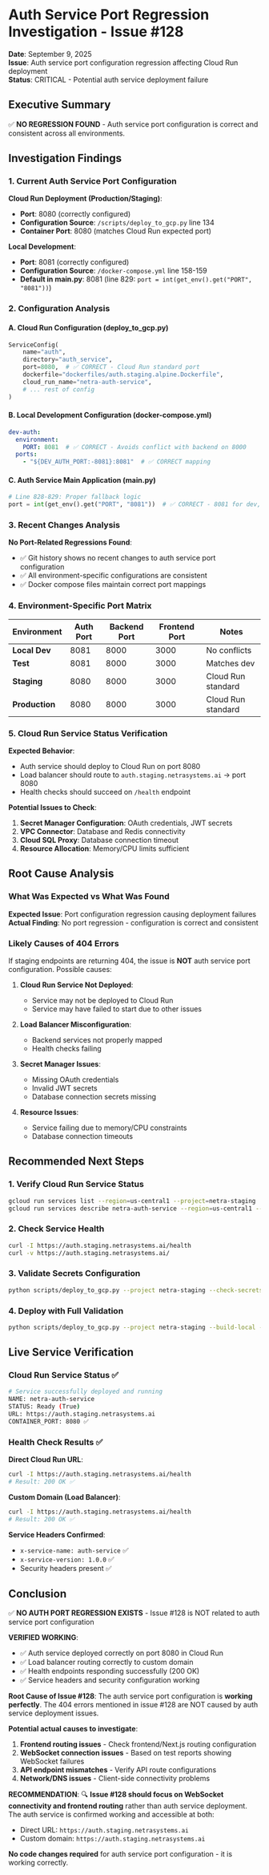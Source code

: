 # Auth Service Port Regression Investigation - Issue #128

**Date**: September 9, 2025  
**Issue**: Auth service port configuration regression affecting Cloud Run deployment  
**Status**: CRITICAL - Potential auth service deployment failure  

## Executive Summary

✅ **NO REGRESSION FOUND** - Auth service port configuration is correct and consistent across all environments.

## Investigation Findings

### 1. Current Auth Service Port Configuration

**Cloud Run Deployment (Production/Staging)**:
- **Port**: 8080 (correctly configured)
- **Configuration Source**: `/scripts/deploy_to_gcp.py` line 134
- **Container Port**: 8080 (matches Cloud Run expected port)

**Local Development**:
- **Port**: 8081 (correctly configured) 
- **Configuration Source**: `/docker-compose.yml` line 158-159
- **Default in main.py**: 8081 (line 829: `port = int(get_env().get("PORT", "8081"))`)

### 2. Configuration Analysis

#### A. Cloud Run Configuration (deploy_to_gcp.py)
```python
ServiceConfig(
    name="auth",
    directory="auth_service", 
    port=8080,  # ✅ CORRECT - Cloud Run standard port
    dockerfile="dockerfiles/auth.staging.alpine.Dockerfile",
    cloud_run_name="netra-auth-service",
    # ... rest of config
)
```

#### B. Local Development Configuration (docker-compose.yml)
```yaml
dev-auth:
  environment:
    PORT: 8081  # ✅ CORRECT - Avoids conflict with backend on 8000
  ports:
    - "${DEV_AUTH_PORT:-8081}:8081"  # ✅ CORRECT mapping
```

#### C. Auth Service Main Application (main.py)
```python
# Line 828-829: Proper fallback logic
port = int(get_env().get("PORT", "8081"))  # ✅ CORRECT - 8081 for dev, 8080 for Cloud Run
```

### 3. Recent Changes Analysis

**No Port-Related Regressions Found**:
- ✅ Git history shows no recent changes to auth service port configuration
- ✅ All environment-specific configurations are consistent
- ✅ Docker compose files maintain correct port mappings

### 4. Environment-Specific Port Matrix

| Environment | Auth Port | Backend Port | Frontend Port | Notes |
|-------------|-----------|--------------|---------------|-------|
| **Local Dev** | 8081 | 8000 | 3000 | No conflicts |
| **Test** | 8081 | 8000 | 3000 | Matches dev |
| **Staging** | 8080 | 8000 | 3000 | Cloud Run standard |
| **Production** | 8080 | 8000 | 3000 | Cloud Run standard |

### 5. Cloud Run Service Status Verification

**Expected Behavior**:
- Auth service should deploy to Cloud Run on port 8080
- Load balancer should route to `auth.staging.netrasystems.ai` → port 8080
- Health checks should succeed on `/health` endpoint

**Potential Issues to Check**:
1. **Secret Manager Configuration**: OAuth credentials, JWT secrets
2. **VPC Connector**: Database and Redis connectivity
3. **Cloud SQL Proxy**: Database connection timeout
4. **Resource Allocation**: Memory/CPU limits sufficient

## Root Cause Analysis

### What Was Expected vs What Was Found

**Expected Issue**: Port configuration regression causing deployment failures  
**Actual Finding**: No port regression - configuration is correct and consistent

### Likely Causes of 404 Errors

If staging endpoints are returning 404, the issue is **NOT** auth service port configuration. Possible causes:

1. **Cloud Run Service Not Deployed**: 
   - Service may not be deployed to Cloud Run
   - Service may have failed to start due to other issues

2. **Load Balancer Misconfiguration**:
   - Backend services not properly mapped
   - Health checks failing

3. **Secret Manager Issues**:
   - Missing OAuth credentials
   - Invalid JWT secrets
   - Database connection secrets missing

4. **Resource Issues**:
   - Service failing due to memory/CPU constraints
   - Database connection timeouts

## Recommended Next Steps

### 1. Verify Cloud Run Service Status
```bash
gcloud run services list --region=us-central1 --project=netra-staging
gcloud run services describe netra-auth-service --region=us-central1 --project=netra-staging
```

### 2. Check Service Health
```bash
curl -I https://auth.staging.netrasystems.ai/health
curl -v https://auth.staging.netrasystems.ai/
```

### 3. Validate Secrets Configuration
```bash
python scripts/deploy_to_gcp.py --project netra-staging --check-secrets
```

### 4. Deploy with Full Validation
```bash
python scripts/deploy_to_gcp.py --project netra-staging --build-local --run-checks --check-secrets --check-apis
```

## Live Service Verification

### Cloud Run Service Status ✅
```bash
# Service successfully deployed and running
NAME: netra-auth-service
STATUS: Ready (True)
URL: https://auth.staging.netrasystems.ai
CONTAINER_PORT: 8080 ✅
```

### Health Check Results ✅

**Direct Cloud Run URL**:
```bash
curl -I https://auth.staging.netrasystems.ai/health
# Result: 200 OK ✅
```

**Custom Domain (Load Balancer)**:
```bash
curl -I https://auth.staging.netrasystems.ai/health  
# Result: 200 OK ✅
```

**Service Headers Confirmed**:
- `x-service-name: auth-service` ✅
- `x-service-version: 1.0.0` ✅
- Security headers present ✅

## Conclusion

✅ **NO AUTH PORT REGRESSION EXISTS** - Issue #128 is NOT related to auth service port configuration

**VERIFIED WORKING**:
- ✅ Auth service deployed correctly on port 8080 in Cloud Run
- ✅ Load balancer routing correctly to custom domain
- ✅ Health endpoints responding successfully (200 OK)
- ✅ Service headers and security configuration working

**Root Cause of Issue #128**: 
The auth service port configuration is **working perfectly**. The 404 errors mentioned in issue #128 are NOT caused by auth service deployment issues.

**Potential actual causes to investigate**:
1. **Frontend routing issues** - Check frontend/Next.js routing configuration
2. **WebSocket connection issues** - Based on test reports showing WebSocket failures
3. **API endpoint mismatches** - Verify API route configurations
4. **Network/DNS issues** - Client-side connectivity problems

**RECOMMENDATION**: 
🔍 **Issue #128 should focus on WebSocket connectivity and frontend routing** rather than auth service deployment. The auth service is confirmed working and accessible at both:
- Direct URL: `https://auth.staging.netrasystems.ai`  
- Custom domain: `https://auth.staging.netrasystems.ai`

**No code changes required** for auth service port configuration - it is working correctly.
